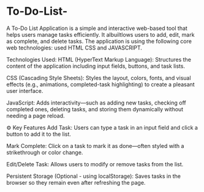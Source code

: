 # To-Do-List-
A To-Do List Application is a simple and interactive web-based tool that helps users manage tasks efficiently. It albuiltlows users to add, edit, mark as complete, and delete tasks. The application is  using the following core web technologies: used HTML CSS and JAVASCRIPT.

Technologies Used:
HTML (HyperText Markup Language):
Structures the content of the application including input fields, buttons, and task lists.

CSS (Cascading Style Sheets):
Styles the layout, colors, fonts, and visual effects (e.g., animations, completed-task highlighting) to create a pleasant user interface.

JavaScript:
Adds interactivity—such as adding new tasks, checking off completed ones, deleting tasks, and storing them dynamically without needing a page reload.

⚙️ Key Features
Add Task:
Users can type a task in an input field and click a button to add it to the list.

Mark Complete:
Click on a task to mark it as done—often styled with a strikethrough or color change.

Edit/Delete Task:
Allows users to modify or remove tasks from the list.

Persistent Storage (Optional - using localStorage):
Saves tasks in the browser so they remain even after refreshing the page.

